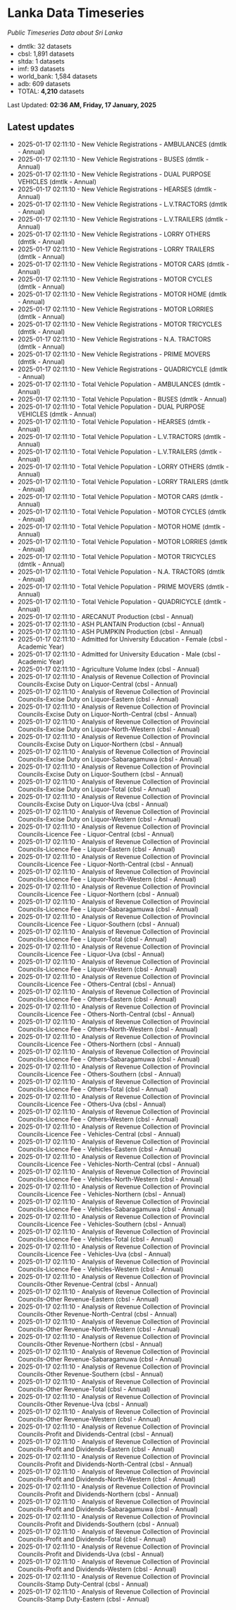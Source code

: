 # Lanka Data Timeseries
*Public Timeseries Data about Sri Lanka*

* dmtlk: 32 datasets
* cbsl: 1,891 datasets
* sltda: 1 datasets
* imf: 93 datasets
* world_bank: 1,584 datasets
* adb: 609 datasets
* TOTAL: **4,210** datasets

Last Updated: **02:36 AM, Friday, 17 January, 2025**

## Latest updates

* 2025-01-17 02:11:10 - New Vehicle Registrations - AMBULANCES (dmtlk - Annual)
* 2025-01-17 02:11:10 - New Vehicle Registrations - BUSES (dmtlk - Annual)
* 2025-01-17 02:11:10 - New Vehicle Registrations - DUAL PURPOSE VEHICLES (dmtlk - Annual)
* 2025-01-17 02:11:10 - New Vehicle Registrations - HEARSES (dmtlk - Annual)
* 2025-01-17 02:11:10 - New Vehicle Registrations - L.V.TRACTORS (dmtlk - Annual)
* 2025-01-17 02:11:10 - New Vehicle Registrations - L.V.TRAILERS (dmtlk - Annual)
* 2025-01-17 02:11:10 - New Vehicle Registrations - LORRY OTHERS (dmtlk - Annual)
* 2025-01-17 02:11:10 - New Vehicle Registrations - LORRY TRAILERS (dmtlk - Annual)
* 2025-01-17 02:11:10 - New Vehicle Registrations - MOTOR CARS (dmtlk - Annual)
* 2025-01-17 02:11:10 - New Vehicle Registrations - MOTOR CYCLES (dmtlk - Annual)
* 2025-01-17 02:11:10 - New Vehicle Registrations - MOTOR HOME (dmtlk - Annual)
* 2025-01-17 02:11:10 - New Vehicle Registrations - MOTOR LORRIES (dmtlk - Annual)
* 2025-01-17 02:11:10 - New Vehicle Registrations - MOTOR TRICYCLES (dmtlk - Annual)
* 2025-01-17 02:11:10 - New Vehicle Registrations - N.A. TRACTORS (dmtlk - Annual)
* 2025-01-17 02:11:10 - New Vehicle Registrations - PRIME MOVERS (dmtlk - Annual)
* 2025-01-17 02:11:10 - New Vehicle Registrations - QUADRICYCLE (dmtlk - Annual)
* 2025-01-17 02:11:10 - Total Vehicle Population - AMBULANCES (dmtlk - Annual)
* 2025-01-17 02:11:10 - Total Vehicle Population - BUSES (dmtlk - Annual)
* 2025-01-17 02:11:10 - Total Vehicle Population - DUAL PURPOSE VEHICLES (dmtlk - Annual)
* 2025-01-17 02:11:10 - Total Vehicle Population - HEARSES (dmtlk - Annual)
* 2025-01-17 02:11:10 - Total Vehicle Population - L.V.TRACTORS (dmtlk - Annual)
* 2025-01-17 02:11:10 - Total Vehicle Population - L.V.TRAILERS (dmtlk - Annual)
* 2025-01-17 02:11:10 - Total Vehicle Population - LORRY OTHERS (dmtlk - Annual)
* 2025-01-17 02:11:10 - Total Vehicle Population - LORRY TRAILERS (dmtlk - Annual)
* 2025-01-17 02:11:10 - Total Vehicle Population - MOTOR CARS (dmtlk - Annual)
* 2025-01-17 02:11:10 - Total Vehicle Population - MOTOR CYCLES (dmtlk - Annual)
* 2025-01-17 02:11:10 - Total Vehicle Population - MOTOR HOME (dmtlk - Annual)
* 2025-01-17 02:11:10 - Total Vehicle Population - MOTOR LORRIES (dmtlk - Annual)
* 2025-01-17 02:11:10 - Total Vehicle Population - MOTOR TRICYCLES (dmtlk - Annual)
* 2025-01-17 02:11:10 - Total Vehicle Population - N.A. TRACTORS (dmtlk - Annual)
* 2025-01-17 02:11:10 - Total Vehicle Population - PRIME MOVERS (dmtlk - Annual)
* 2025-01-17 02:11:10 - Total Vehicle Population - QUADRICYCLE (dmtlk - Annual)
* 2025-01-17 02:11:10 - ARECANUT Production (cbsl - Annual)
* 2025-01-17 02:11:10 - ASH PLANTAIN Production (cbsl - Annual)
* 2025-01-17 02:11:10 - ASH PUMPKIN Production (cbsl - Annual)
* 2025-01-17 02:11:10 - Admitted for University Education - Female (cbsl - Academic Year)
* 2025-01-17 02:11:10 - Admitted for University Education - Male (cbsl - Academic Year)
* 2025-01-17 02:11:10 - Agriculture Volume Index (cbsl - Annual)
* 2025-01-17 02:11:10 - Analysis of Revenue Collection of Provincial Councils-Excise Duty on Liquor-Central (cbsl - Annual)
* 2025-01-17 02:11:10 - Analysis of Revenue Collection of Provincial Councils-Excise Duty on Liquor-Eastern (cbsl - Annual)
* 2025-01-17 02:11:10 - Analysis of Revenue Collection of Provincial Councils-Excise Duty on Liquor-North-Central (cbsl - Annual)
* 2025-01-17 02:11:10 - Analysis of Revenue Collection of Provincial Councils-Excise Duty on Liquor-North-Western (cbsl - Annual)
* 2025-01-17 02:11:10 - Analysis of Revenue Collection of Provincial Councils-Excise Duty on Liquor-Northern (cbsl - Annual)
* 2025-01-17 02:11:10 - Analysis of Revenue Collection of Provincial Councils-Excise Duty on Liquor-Sabaragamuwa (cbsl - Annual)
* 2025-01-17 02:11:10 - Analysis of Revenue Collection of Provincial Councils-Excise Duty on Liquor-Southern (cbsl - Annual)
* 2025-01-17 02:11:10 - Analysis of Revenue Collection of Provincial Councils-Excise Duty on Liquor-Total (cbsl - Annual)
* 2025-01-17 02:11:10 - Analysis of Revenue Collection of Provincial Councils-Excise Duty on Liquor-Uva (cbsl - Annual)
* 2025-01-17 02:11:10 - Analysis of Revenue Collection of Provincial Councils-Excise Duty on Liquor-Western (cbsl - Annual)
* 2025-01-17 02:11:10 - Analysis of Revenue Collection of Provincial Councils-Licence Fee - Liquor-Central (cbsl - Annual)
* 2025-01-17 02:11:10 - Analysis of Revenue Collection of Provincial Councils-Licence Fee - Liquor-Eastern (cbsl - Annual)
* 2025-01-17 02:11:10 - Analysis of Revenue Collection of Provincial Councils-Licence Fee - Liquor-North-Central (cbsl - Annual)
* 2025-01-17 02:11:10 - Analysis of Revenue Collection of Provincial Councils-Licence Fee - Liquor-North-Western (cbsl - Annual)
* 2025-01-17 02:11:10 - Analysis of Revenue Collection of Provincial Councils-Licence Fee - Liquor-Northern (cbsl - Annual)
* 2025-01-17 02:11:10 - Analysis of Revenue Collection of Provincial Councils-Licence Fee - Liquor-Sabaragamuwa (cbsl - Annual)
* 2025-01-17 02:11:10 - Analysis of Revenue Collection of Provincial Councils-Licence Fee - Liquor-Southern (cbsl - Annual)
* 2025-01-17 02:11:10 - Analysis of Revenue Collection of Provincial Councils-Licence Fee - Liquor-Total (cbsl - Annual)
* 2025-01-17 02:11:10 - Analysis of Revenue Collection of Provincial Councils-Licence Fee - Liquor-Uva (cbsl - Annual)
* 2025-01-17 02:11:10 - Analysis of Revenue Collection of Provincial Councils-Licence Fee - Liquor-Western (cbsl - Annual)
* 2025-01-17 02:11:10 - Analysis of Revenue Collection of Provincial Councils-Licence Fee - Others-Central (cbsl - Annual)
* 2025-01-17 02:11:10 - Analysis of Revenue Collection of Provincial Councils-Licence Fee - Others-Eastern (cbsl - Annual)
* 2025-01-17 02:11:10 - Analysis of Revenue Collection of Provincial Councils-Licence Fee - Others-North-Central (cbsl - Annual)
* 2025-01-17 02:11:10 - Analysis of Revenue Collection of Provincial Councils-Licence Fee - Others-North-Western (cbsl - Annual)
* 2025-01-17 02:11:10 - Analysis of Revenue Collection of Provincial Councils-Licence Fee - Others-Northern (cbsl - Annual)
* 2025-01-17 02:11:10 - Analysis of Revenue Collection of Provincial Councils-Licence Fee - Others-Sabaragamuwa (cbsl - Annual)
* 2025-01-17 02:11:10 - Analysis of Revenue Collection of Provincial Councils-Licence Fee - Others-Southern (cbsl - Annual)
* 2025-01-17 02:11:10 - Analysis of Revenue Collection of Provincial Councils-Licence Fee - Others-Total (cbsl - Annual)
* 2025-01-17 02:11:10 - Analysis of Revenue Collection of Provincial Councils-Licence Fee - Others-Uva (cbsl - Annual)
* 2025-01-17 02:11:10 - Analysis of Revenue Collection of Provincial Councils-Licence Fee - Others-Western (cbsl - Annual)
* 2025-01-17 02:11:10 - Analysis of Revenue Collection of Provincial Councils-Licence Fee - Vehicles-Central (cbsl - Annual)
* 2025-01-17 02:11:10 - Analysis of Revenue Collection of Provincial Councils-Licence Fee - Vehicles-Eastern (cbsl - Annual)
* 2025-01-17 02:11:10 - Analysis of Revenue Collection of Provincial Councils-Licence Fee - Vehicles-North-Central (cbsl - Annual)
* 2025-01-17 02:11:10 - Analysis of Revenue Collection of Provincial Councils-Licence Fee - Vehicles-North-Western (cbsl - Annual)
* 2025-01-17 02:11:10 - Analysis of Revenue Collection of Provincial Councils-Licence Fee - Vehicles-Northern (cbsl - Annual)
* 2025-01-17 02:11:10 - Analysis of Revenue Collection of Provincial Councils-Licence Fee - Vehicles-Sabaragamuwa (cbsl - Annual)
* 2025-01-17 02:11:10 - Analysis of Revenue Collection of Provincial Councils-Licence Fee - Vehicles-Southern (cbsl - Annual)
* 2025-01-17 02:11:10 - Analysis of Revenue Collection of Provincial Councils-Licence Fee - Vehicles-Total (cbsl - Annual)
* 2025-01-17 02:11:10 - Analysis of Revenue Collection of Provincial Councils-Licence Fee - Vehicles-Uva (cbsl - Annual)
* 2025-01-17 02:11:10 - Analysis of Revenue Collection of Provincial Councils-Licence Fee - Vehicles-Western (cbsl - Annual)
* 2025-01-17 02:11:10 - Analysis of Revenue Collection of Provincial Councils-Other Revenue-Central (cbsl - Annual)
* 2025-01-17 02:11:10 - Analysis of Revenue Collection of Provincial Councils-Other Revenue-Eastern (cbsl - Annual)
* 2025-01-17 02:11:10 - Analysis of Revenue Collection of Provincial Councils-Other Revenue-North-Central (cbsl - Annual)
* 2025-01-17 02:11:10 - Analysis of Revenue Collection of Provincial Councils-Other Revenue-North-Western (cbsl - Annual)
* 2025-01-17 02:11:10 - Analysis of Revenue Collection of Provincial Councils-Other Revenue-Northern (cbsl - Annual)
* 2025-01-17 02:11:10 - Analysis of Revenue Collection of Provincial Councils-Other Revenue-Sabaragamuwa (cbsl - Annual)
* 2025-01-17 02:11:10 - Analysis of Revenue Collection of Provincial Councils-Other Revenue-Southern (cbsl - Annual)
* 2025-01-17 02:11:10 - Analysis of Revenue Collection of Provincial Councils-Other Revenue-Total (cbsl - Annual)
* 2025-01-17 02:11:10 - Analysis of Revenue Collection of Provincial Councils-Other Revenue-Uva (cbsl - Annual)
* 2025-01-17 02:11:10 - Analysis of Revenue Collection of Provincial Councils-Other Revenue-Western (cbsl - Annual)
* 2025-01-17 02:11:10 - Analysis of Revenue Collection of Provincial Councils-Profit and Dividends-Central (cbsl - Annual)
* 2025-01-17 02:11:10 - Analysis of Revenue Collection of Provincial Councils-Profit and Dividends-Eastern (cbsl - Annual)
* 2025-01-17 02:11:10 - Analysis of Revenue Collection of Provincial Councils-Profit and Dividends-North-Central (cbsl - Annual)
* 2025-01-17 02:11:10 - Analysis of Revenue Collection of Provincial Councils-Profit and Dividends-North-Western (cbsl - Annual)
* 2025-01-17 02:11:10 - Analysis of Revenue Collection of Provincial Councils-Profit and Dividends-Northern (cbsl - Annual)
* 2025-01-17 02:11:10 - Analysis of Revenue Collection of Provincial Councils-Profit and Dividends-Sabaragamuwa (cbsl - Annual)
* 2025-01-17 02:11:10 - Analysis of Revenue Collection of Provincial Councils-Profit and Dividends-Southern (cbsl - Annual)
* 2025-01-17 02:11:10 - Analysis of Revenue Collection of Provincial Councils-Profit and Dividends-Total (cbsl - Annual)
* 2025-01-17 02:11:10 - Analysis of Revenue Collection of Provincial Councils-Profit and Dividends-Uva (cbsl - Annual)
* 2025-01-17 02:11:10 - Analysis of Revenue Collection of Provincial Councils-Profit and Dividends-Western (cbsl - Annual)
* 2025-01-17 02:11:10 - Analysis of Revenue Collection of Provincial Councils-Stamp Duty-Central (cbsl - Annual)
* 2025-01-17 02:11:10 - Analysis of Revenue Collection of Provincial Councils-Stamp Duty-Eastern (cbsl - Annual)